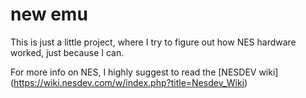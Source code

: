 # new emu

This is just a little project, where I try to figure out
how NES hardware worked, just because I can.

For more info on NES, I highly suggest to read the [NESDEV wiki] (https://wiki.nesdev.com/w/index.php?title=Nesdev_Wiki)


